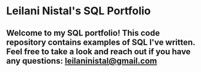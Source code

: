 # Leilani Nistal's SQL Portfolio

## Welcome to my SQL portfolio! This code repository contains examples of SQL I've written. Feel free to take a look and reach out if you have any questions: leilaninistal@gmail.com
